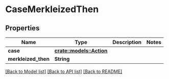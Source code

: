 # CaseMerkleizedThen

## Properties

Name | Type | Description | Notes
------------ | ------------- | ------------- | -------------
**case** | [**crate::models::Action**](Action.md) |  | 
**merkleized_then** | **String** |  | 

[[Back to Model list]](../README.md#documentation-for-models) [[Back to API list]](../README.md#documentation-for-api-endpoints) [[Back to README]](../README.md)


